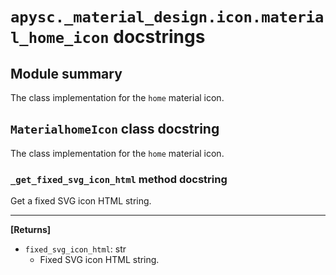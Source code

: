 # `apysc._material_design.icon.material_home_icon` docstrings

## Module summary

The class implementation for the `home` material icon.

## `MaterialhomeIcon` class docstring

The class implementation for the `home` material icon.

### `_get_fixed_svg_icon_html` method docstring

Get a fixed SVG icon HTML string.<hr>

**[Returns]**

- `fixed_svg_icon_html`: str
  - Fixed SVG icon HTML string.
